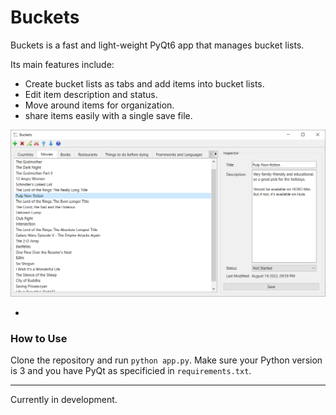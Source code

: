 # Buckets
Buckets is a fast and light-weight PyQt6 app that manages bucket lists.

Its main features include:

* Create bucket lists as tabs and add items into bucket lists.
* Edit item description and status.
* Move around items for organization.
* share items easily with a single save file.

![Screenshot of Buckets app](./img/Buckets%20Example.PNG)

-

### How to Use

Clone the repository and run `python app.py`. Make sure your Python version is 3 and you have PyQt as specificied in `requirements.txt`.

---

Currently in development.